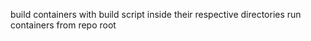build containers with build script inside their respective directories
run containers from repo root
